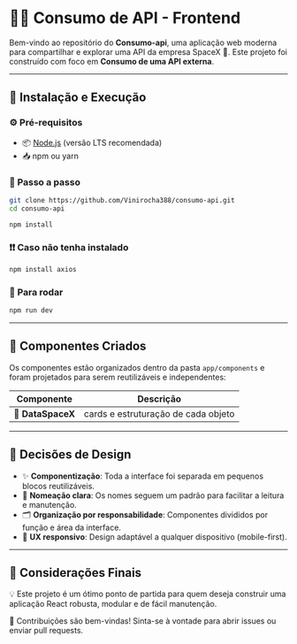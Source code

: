 # 👨‍💻 Consumo de API - Frontend

Bem-vindo ao repositório do **Consumo-api**, uma aplicação web moderna para compartilhar e explorar uma API da empresa SpaceX 🚀. Este projeto foi construído com foco em **Consumo de uma API externa**.

---

## 🚀 Instalação e Execução

### ⚙️ Pré-requisitos

- 📦 [Node.js](https://nodejs.org/) (versão LTS recomendada)  
- 📥 npm ou yarn

### 📲 Passo a passo

```bash
git clone https://github.com/Vinirocha388/consumo-api.git
cd consumo-api
```

```bash
npm install

```
###  ❗❗ Caso não tenha instalado  
```bash
npm install axios

```
### 🧨 Para rodar 
```bash
npm run dev

```

---

## 🧱 Componentes Criados

Os componentes estão organizados dentro da pasta `app/components` e foram projetados para serem reutilizáveis e independentes:

| Componente               | Descrição                                                                  |
|--------------------------|----------------------------------------------------------------------------|
| 🧩 **DataSpaceX**  | cards e estruturação de cada objeto                                  |




---

## 🎨 Decisões de Design

- ✨ **Componentização**: Toda a interface foi separada em pequenos blocos reutilizáveis.  
- 🧠 **Nomeação clara**: Os nomes seguem um padrão para facilitar a leitura e manutenção.  
- 🗂️ **Organização por responsabilidade**: Componentes divididos por função e área da interface.  
- 🎯 **UX responsivo**: Design adaptável a qualquer dispositivo (mobile-first).  
 

---



## 📝 Considerações Finais

💡 Este projeto é um ótimo ponto de partida para quem deseja construir uma aplicação React robusta, modular e de fácil manutenção.

🙌 Contribuições são bem-vindas! Sinta-se à vontade para abrir issues ou enviar pull requests.
